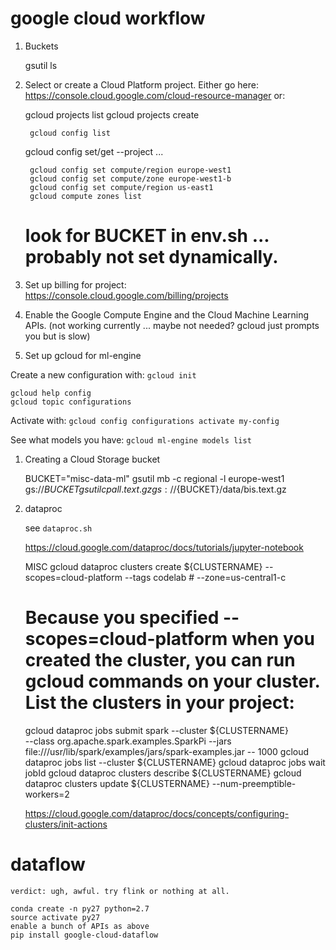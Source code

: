 # google cloud workflow

1. Buckets

	gsutil ls

1. Select or create a Cloud Platform project. Either go here: https://console.cloud.google.com/cloud-resource-manager or:

	gcloud projects list
	gcloud projects create <some name>

    	gcloud config list
	gcloud config set/get --project ...

    	gcloud config set compute/region europe-west1
    	gcloud config set compute/zone europe-west1-b
    	gcloud config set compute/region us-east1
    	gcloud compute zones list

	# look for BUCKET in env.sh ... probably not set dynamically.

1. Set up billing for project: https://console.cloud.google.com/billing/projects

1. Enable the Google Compute Engine and the Cloud Machine Learning APIs. (not working currently ... maybe not needed? gcloud just prompts you but is slow)

1. Set up gcloud for ml-engine

Create a new configuration with: `gcloud init`

	gcloud help config
	gcloud topic configurations

Activate with: `gcloud config configurations activate my-config`

See what models you have: `gcloud ml-engine models list`

1. Creating a Cloud Storage bucket

	BUCKET="misc-data-ml"
	gsutil mb -c regional -l europe-west1 gs://${BUCKET}
	gsutil cp all.text.gz gs://${BUCKET}/data/bis.text.gz

2. dataproc

	see `dataproc.sh`

	https://cloud.google.com/dataproc/docs/tutorials/jupyter-notebook

	MISC
	gcloud dataproc clusters create ${CLUSTERNAME} --scopes=cloud-platform --tags codelab # --zone=us-central1-c
	# Because you specified --scopes=cloud-platform when you created the cluster, you can run gcloud commands on your cluster. List the clusters in your project:
	gcloud dataproc jobs submit spark --cluster ${CLUSTERNAME} \
	--class org.apache.spark.examples.SparkPi --jars file:///usr/lib/spark/examples/jars/spark-examples.jar -- 1000
	gcloud dataproc jobs list --cluster ${CLUSTERNAME}
	gcloud dataproc jobs wait jobId
	gcloud dataproc clusters describe ${CLUSTERNAME}
	gcloud dataproc clusters update ${CLUSTERNAME} --num-preemptible-workers=2

	https://cloud.google.com/dataproc/docs/concepts/configuring-clusters/init-actions

# dataflow

	verdict: ugh, awful. try flink or nothing at all.

	conda create -n py27 python=2.7
	source activate py27
	enable a bunch of APIs as above
	pip install google-cloud-dataflow


